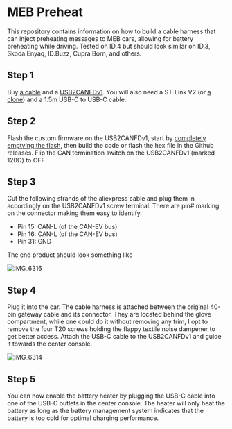 # MEB Preheat
This repository contains information on how to build a cable harness that can inject preheating messages to MEB cars, allowing for battery preheating while driving. Tested on ID.4 but should look similar on ID.3, Skoda Enyaq, ID.Buzz, Cupra Born, and others.

## Step 1
Buy [a cable](https://www.aliexpress.com/item/1005008006846323.html) and a [USB2CANFDv1](https://www.aliexpress.com/item/1005007126451299.html). You will also need a ST-Link V2 (or [a clone](https://www.aliexpress.com/item/33010611392.html)) and a 1.5m USB-C to USB-C cable.

## Step 2
Flash the custom firmware on the USB2CANFDv1, start by [completely emptying the flash](https://github.com/WeActStudio/WeActStudio.USB2CANFDV1?tab=readme-ov-file#how-to-completely-empty-flash), then build the code or flash the hex file in the Github releases. Flip the CAN termination switch on the USB2CANFDv1 (marked 120Ω) to OFF.

## Step 3
Cut the following strands of the aliexpress cable and plug them in accordingly on the USB2CANFDv1 screw terminal. There are pin# marking on the connector making them easy to identify.

 - Pin 15: CAN-L (of the CAN-EV bus)
 - Pin 16: CAN-L (of the CAN-EV bus)
 - Pin 31: GND

The end product should look something like

 ![IMG_6316](https://github.com/user-attachments/assets/7fa45861-95a9-4cbc-8cf9-8b60646e177c)

## Step 4
Plug it into the car. The cable harness is attached between the original 40-pin gateway cable and its connector. They are located behind the glove compartment, while one could do it without removing any trim, I opt to remove the four T20 screws holding the flappy textile noise dampener to get better access. Attach the USB-C cable to the USB2CANFDv1 and guide it towards the center console.

![IMG_6314](https://github.com/user-attachments/assets/5db893a3-dfbd-468c-a423-8d09f005f737)

## Step 5
You can now enable the battery heater by plugging the USB-C cable into one of the USB-C outlets in the center console. The heater will only heat the battery as long as the battery management system indicates that the battery is too cold for optimal charging performance.
